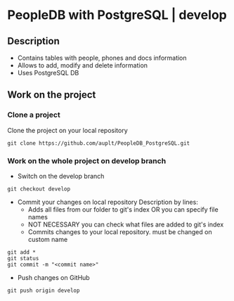 # PeopleDB with PostgreSQL | develop

## Description

- Contains tables with people, phones and docs information
- Allows to add, modify and delete information
- Uses PostgreSQL DB

## Work on the project

### Clone a project

Clone the project on your local repository
```
git clone https://github.com/auplt/PeopleDB_PostgreSQL.git
```

### Work on the whole project on develop branch

- Switch on the develop branch
```
git checkout develop
```
- Commit your changes on local repository
    Description by lines:
  - Adds all files from our folder to git's index OR you can specify file names
  - NOT NECESSARY you can check what files are added to git's index
  - Commits changes to your local repository. <commit name> must be changed on custom name
```
git add *
git status
git commit -m "<commit name>"
```
- Push changes on GitHub
```
git push origin develop
```
